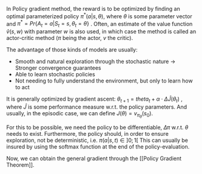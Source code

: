 In Policy gradient method, the reward is to be optimized by finding an optimal parameterized policy $\pi^*(a | s, \theta)$, where $\theta$ is some parameter vector and $\pi^* = Pr\{A_t = a | S_t = s, \theta_t = \theta\}$ .
Often, an estimate of the value function $\hat{v}(s , w)$ with parameter $w$ is also used, in which case the method is called an actor-critic method ($\pi$ being the actor, $v$ the critic).

The advantage of those kinds of models are usually: 
- Smooth and natural exploration through the stochastic nature -> Stronger convergence guarantees
- Able to learn stochastic policies
- Not needing to fully understand the environment, but only to learn how to act

It is generally optimized by gradient ascent: $\theta_{t + 1} = theta_t + \alpha \cdot \Delta \hat{J}(\theta_t)$ , where $\hat{J}$ is some performance measure w.r.t. the policy parameters.
And usually, in the episodic case, we can define $J(\theta) = v_{\pi_\theta}(s_0)$.

For this to be possible, we need the policy to be differentiable, $\Delta \pi$ w.r.t. $\theta$ needs to exist. 
Furthermore, the policy should, in order to ensure exploration, not be deterministic, i.e. $\pi(a | s, t) \in ]0; 1[$ 
This can usually be insured by using the softmax function at the end of the policy-evaluation.

Now, we can obtain the general gradient through the [[Policy Gradient Theorem]].

